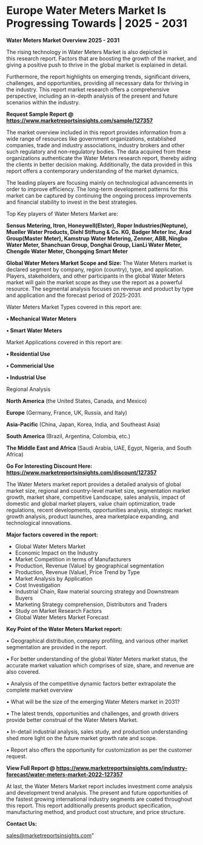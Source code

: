   # Europe Water Meters Market Is Progressing Towards | 2025 - 2031

<Strong> Water Meters Market Overview 2025 - 2031</strong>

The rising technology in Water Meters Market is also depicted in this research report. Factors that are boosting the growth of the market, and giving a positive push to thrive in the global market is explained in detail.

Furthermore, the report highlights on emerging trends, significant drivers, challenges, and opportunities, providing all necessary data for thriving in the industry. This report market research offers a comprehensive perspective, including an in-depth analysis of the present and future scenarios within the industry.

<strong>Request Sample Report @ <a href=https://www.marketreportsinsights.com/sample/127357>https://www.marketreportsinsights.com/sample/127357</a></strong>

The market overview included in this report provides information from a wide range of resources like government organizations, established companies, trade and industry associations, industry brokers and other such regulatory and non-regulatory bodies. The data acquired from these organizations authenticate the Water Meters research report, thereby aiding the clients in better decision making. Additionally, the data provided in this report offers a contemporary understanding of the market dynamics.

The leading players are focusing mainly on technological advancements in order to improve efficiency. The long-term development patterns for this market can be captured by continuing the ongoing process improvements and financial stability to invest in the best strategies.

Top Key players of Water Meters Market are:

<strong>Sensus Metering, Itron, Honeywell(Elster), Roper Industries(Neptune), Mueller Water Products, Diehl Stiftung & Co. KG, Badger Meter Inc, Arad Group(Master Meter), Kamstrup Water Metering, Zenner, ABB, Ningbo Water Meter, Shanchuan Group, Donghai Group, LianLi Water Meter, Chengde Water Meter, Chongqing Smart Meter</strong>

<strong><b>Global Water Meters Market Scope and Size:</b></strong>
The Water Meters market is declared segment by company, region (country), type, and application. Players, stakeholders, and other participants in the global Water Meters market will gain the market scope as they use the report as a powerful resource. The segmental analysis focuses on revenue and product by type and application and the forecast period of 2025-2031.

Water Meters Market Types covered in this report are:

<strong>• Mechanical Water Meters

• Smart Water Meters</strong>

Market Applications covered in this report are:

<strong>• Residential Use

• Commericial Use

• Industrial Use</strong> 

Regional Analysis

<strong>North America</strong> (the United States, Canada, and Mexico)

<strong>Europe</strong> (Germany, France, UK, Russia, and Italy)

<strong>Asia-Pacific</strong> (China, Japan, Korea, India, and Southeast Asia)

<strong>South America</strong> (Brazil, Argentina, Colombia, etc.)

<strong>The Middle East and Africa</strong> (Saudi Arabia, UAE, Egypt, Nigeria, and South Africa)

<strong>Go For Interesting Discount Here: <a href=https://www.marketreportsinsights.com/discount/127357>https://www.marketreportsinsights.com/discount/127357</a></strong>

The Water Meters market report provides a detailed analysis of global market size, regional and country-level market size, segmentation market growth, market share, competitive Landscape, sales analysis, impact of domestic and global market players, value chain optimization, trade regulations, recent developments, opportunities analysis, strategic market growth analysis, product launches, area marketplace expanding, and technological innovations.

<strong><b>Major factors covered in the report:</b></strong>
<ul>
  <li>Global Water Meters Market </li>
  <li>Economic Impact on the Industry</li>
  <li>Market Competition in terms of Manufacturers</li>
  <li>Production, Revenue (Value) by geographical segmentation</li>
  <li>Production, Revenue (Value), Price Trend by Type</li>
  <li>Market Analysis by Application</li>
  <li>Cost Investigation</li>
  <li>Industrial Chain, Raw material sourcing strategy and Downstream Buyers</li>
  <li>Marketing Strategy comprehension, Distributors and Traders</li>
  <li>Study on Market Research Factors</li>
  <li>Global Water Meters Market Forecast</li>
</ul>

<strong><b>Key Point of the Water Meters Market report:</b></strong>

• Geographical distribution, company profiling, and various other market segmentation are provided in the report.

• For better understanding of the global Water Meters market status, the accurate market valuation which comprises of size, share, and revenue are also covered.

• Analysis of the competitive dynamic factors better extrapolate the complete market overview

• What will be the size of the emerging Water Meters market in 2031?

• The latest trends, opportunities and challenges, and growth drivers provide better construal of the Water Meters Market.

• In-detail industrial analysis, sales study, and production understanding shed more light on the future market growth rate and scope.

• Report also offers the opportunity for customization as per the customer request.

<strong><b>View Full Report @ <a href=https://www.marketreportsinsights.com/industry-forecast/water-meters-market-2022-127357>https://www.marketreportsinsights.com/industry-forecast/water-meters-market-2022-127357</a></b></strong>


At last, the Water Meters Market report includes investment come analysis and development trend analysis. The present and future opportunities of the fastest growing international industry segments are coated throughout this report. This report additionally presents product specification, manufacturing method, and product cost structure, and price structure.

<strong>Contact Us:</strong>

sales@marketreportsinsights.com"
